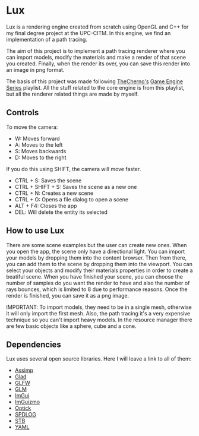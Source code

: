 # Lux

Lux is a rendering engine created from scratch using OpenGL and C++ for my final degree project at the UPC-CITM. In this engine, we find an implementation of a path tracing.

The aim of this project is to implement a path tracing renderer where you can import models, modify the materials and make a render of that scene you created. Finally, when the render its over, you can save this render into an image in png format.

The basis of this project was made following [TheCherno's](https://www.youtube.com/c/TheChernoProject) [Game Engine Series](https://www.youtube.com/playlist?list=PLlrATfBNZ98dC-V-N3m0Go4deliWHPFwT) playlist. All the stuff related to the core engine is from this playlist, but all the renderer related things are made by myself.

## Controls

To move the camera:

- W: Moves forward
- A: Moves to the left
- S: Moves backwards
- D: Moves to the right

If you do this using SHIFT, the camera will move faster.

- CTRL + S: Saves the scene
- CTRL + SHIFT + S: Saves the scene as a new one
- CTRL + N: Creates a new scene
- CTRL + O: Opens a file dialog to open a scene
- ALT + F4: Closes the app
- DEL: Will delete the entity its selected

## How to use Lux

There are some scene examples but the user can create new ones. When you open the app, the scene only have a directional light. You can import your models by dropping them into the content browser. Then from there, you can add them to the scene by dropping them into the viewport. You can select your objects and modify their materials properties in order to create a beatiful scene.
When you have finished your scene, you can choose the number of samples do you want the render to have and also the number of rays bounces, which is limited to 8 due to performance reasons. Once the render is finished, you can save it as a png image.

IMPORTANT: To import models, they need to be in a single mesh, otherwise it will only import the first mesh. Also, the path tracing it's a very expensive technique so you can't import heavy models. In the resource manager there are few basic objects like a sphere, cube and a cone.

## Dependencies

Lux uses several open source libraries. Here I will leave a link to all of them:

- [Assimp](https://github.com/assimp/assimp)
- [Glad](https://glad.dav1d.de/)
- [GLFW](https://github.com/glfw/glfw)
- [GLM](https://github.com/g-truc/glm)
- [ImGui](https://github.com/ocornut/imgui)
- [ImGuizmo](https://github.com/CedricGuillemet/ImGuizmo)
- [Optick](https://github.com/bombomby/optick)
- [SPDLOG](https://github.com/gabime/spdlog)
- [STB](https://github.com/nothings/stb)
- [YAML](https://github.com/jbeder/yaml-cpp)
